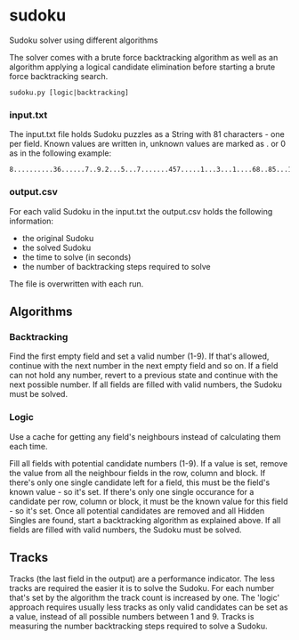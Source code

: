 # sudoku
Sudoku solver using different algorithms

The solver comes with a brute force backtracking algorithm as well as an algorithm applying a logical candidate elimination before starting a brute force backtracking search.

```
sudoku.py [logic|backtracking]
```

### input.txt

The input.txt file holds Sudoku puzzles as a String with 81 characters - one per field. Known values are written in, unknown values are marked as . or 0 as in the following example:

```
8..........36......7..9.2...5...7.......457.....1...3...1....68..85...1..9....4..
```

### output.csv

For each valid Sudoku in the input.txt the output.csv holds the following information:

* the original Sudoku
* the solved Sudoku
* the time to solve (in seconds)
* the number of backtracking steps required to solve

The file is overwritten with each run.

## Algorithms

### Backtracking

Find the first empty field and set a valid number (1-9).
If that's allowed, continue with the next number in the next empty field and so on.
If a field can not hold any number, revert to a previous state and continue with the next possible number.
If all fields are filled with valid numbers, the Sudoku must be solved.

### Logic

Use a cache for getting any field's neighbours instead of calculating them each time.

Fill all fields with potential candidate numbers (1-9).
If a value is set, remove the value from all the neighbour fields in the row, column and block.
If there's only one single candidate left for a field, this must be the field's known value - so it's set.
If there's only one single occurance for a candidate per row, column or block, it must be the known value for this field - so it's set.
Once all potential candidates are removed and all Hidden Singles are found, start a backtracking algorithm as explained above.
If all fields are filled with valid numbers, the Sudoku must be solved.

## Tracks

Tracks (the last field in the output) are a performance indicator. The less tracks are required the easier it is to solve the Sudoku. For each number that's set by the algorithm the track count is increased by one. The 'logic' approach requires usually less tracks as only valid candidates can be set as a value, instead of all possible numbers between 1 and 9.
Tracks is measuring the number backtracking steps required to solve a Sudoku.
